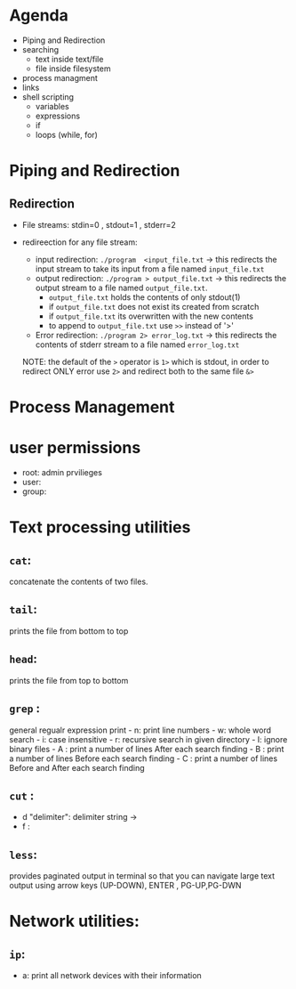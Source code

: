 # Agenda

* Piping and Redirection
* searching 
	- text inside text/file
	- file inside filesystem
* process managment
* links
* shell scripting
	- variables
	- expressions
	- if
	- loops (while, for)
	

# Piping and Redirection

## Redirection
* File streams: stdin=0 , stdout=1 , stderr=2
* redireection for any file stream:
	- input redirection:  `./program  <input_file.txt` -> this redirects the input stream to take its input from a file named `input_file.txt`
	- output redirection: `./program > output_file.txt` -> this redirects the output stream to a file named `output_file.txt`.
		+ `output_file.txt` holds the contents of only stdout(1)
		+ if `output_file.txt` does not exist its created from scratch
		+ if `output_file.txt` its overwritten with the new contents
		+ to append to `output_file.txt` use `>>` instead of '>'
	- Error redirection: `./program 2> error_log.txt` -> this redirects the contents of stderr stream to a file named `error_log.txt`
	
   NOTE: the default of the `>` operator is `1>` which is stdout, in order to redirect ONLY error use `2>` and redirect both to the same file `&>`
  

# Process Management



# user permissions

- root: admin prvilieges
- user: 
- group:



# Text processing utilities

## `cat`:
 concatenate the contents of two files.

## `tail`:
 prints the file from bottom to top 
 
## `head`:
 prints the file from top to bottom
 
## `grep` :
 general regualr expression print 
 	- n: print line numbers
 	- w: whole word search
 	- i: case insensitive
 	- r: recursive search in given directory
 	- I: ignore binary files
 	- A <integer> : print a number of <integer> lines After each search finding
 	- B <integer> : print a number of <integer> lines Before each search finding
 	- C <integer> : print a number of <integer> lines Before and After each search finding
 
## `cut` :
 - d "delimiter": delimiter string ->
 - f <field number>:
 
## `less`: 
 provides paginated output in terminal so that you can navigate large text output using arrow keys (UP-DOWN), ENTER , PG-UP,PG-DWN
 
# Network utilities:

## `ip`: 
   - a: print all network devices with their information
 	
 	
 	
 	
 	
 	
 	
 	
 	
 	
 	
 	
 	
 	
 	
 	
 	
 	
 	
 	
 	
